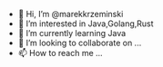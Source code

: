 - 👋 Hi, I’m @marekkrzeminski
- 👀 I’m interested in Java,Golang,Rust
- 🌱 I’m currently learning Java
- 💞️ I’m looking to collaborate on ...
- 📫 How to reach me ...

<!---
marekkrzeminski/marekkrzeminski is a ✨ special ✨ repository because its `README.md` (this file) appears on your GitHub profile.
You can click the Preview link to take a look at your changes.
--->
